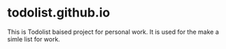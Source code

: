 # todolist.github.io
This is Todolist baised project for personal work. It is used for the make a simle list for work.
